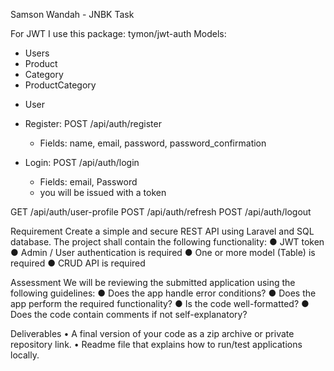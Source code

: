 Samson Wandah - JNBK Task

For JWT I use this package: tymon/jwt-auth
Models:
- Users
- Product
- Category
- ProductCategory

* User
- Register: POST  /api/auth/register
    - Fields: name, email, password, password_confirmation

- Login: POST /api/auth/login
    - Fields: email, Password   
    - you will be issued with a token


	
GET	/api/auth/user-profile
POST	/api/auth/refresh
POST	/api/auth/logout









Requirement
Create a simple and secure REST API using Laravel and SQL database.
The project shall contain the following functionality:
● JWT token
● Admin / User authentication is required
● One or more model (Table) is required
● CRUD API is required

Assessment
We will be reviewing the submitted application using the following guidelines:
● Does the app handle error conditions?
● Does the app perform the required functionality?
● Is the code well-formatted?
● Does the code contain comments if not self-explanatory?

Deliverables
• A final version of your code as a zip archive or private repository link.
• Readme file that explains how to run/test applications locally.
